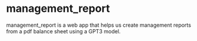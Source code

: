 # management_report

management_report is a web app that helps us create management reports from  a pdf balance sheet using a GPT3 model.
